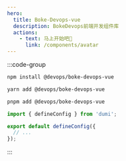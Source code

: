 ```yaml
---
hero:
  title: Boke-Devops-vue
  description: BokeDevops前端开发组件库
  actions:
    - text: 马上开始吧🚀
      link: /components/avatar
---
```


:::code-group

```bash [npm]
npm install @devops/boke-devops-vue
```

```bash [yarn]
yarn add @devops/boke-devops-vue
```

```bash [pnpm]
pnpm add @devops/boke-devops-vue 
```

```ts [.dumirc.ts] {3}
import { defineConfig } from 'dumi';

export default defineConfig({
  // ...
});
```
:::


